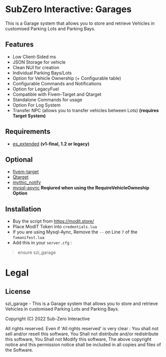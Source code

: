 # SubZero Interactive: Garages
This is a Garage system that allows you to store and retrieve Vehicles in customised Parking Lots and Parking Bays.

## Features

- Low Client-Sided ms
- JSON Storage for vehicle
- Clean NUI for creation
- Individual Parking Bays/Lots
- Option for Vehicle Ownership (+ Configurable table)
- Configurable Commands and Notifications
- Option for LegacyFuel
- Compatible with Fivem-Target and Qtarget
- Standalone Commands for usage
- Option For Log System
- Transfer NPC (allows you to transfer vehicles between Lots) **(requires Target System)**

## Requirements
- [es_extended](https://github.com/esx-framework/es_extended/tree/legacy) **(v1-final, 1.2 or legacy)**

## Optional
- [fivem-target](https://github.com/meta-hub/fivem-target) 
- [Qtarget](https://github.com/overextended/qtarget)
- [mythic_notify](https://github.com/JayMontana36/mythic_notify)
- [mysql-async](https://github.com/brouznouf/fivem-mysql-async) **Reqiured when using the RequireVehicleOwneship Option**

## Installation
- Buy the script from https://modit.store/
- Place ModIT Token into `credentials.lua`
- If you are using Mysql-Aync, Remove the `--` on Line `7` of the `fxmanifest.lua`
- Add this in your `server.cfg` :
> ensure szi_garage

# Legal
## License
szi_garage - This is a Garage system that allows you to store and retrieve Vehicles in customised Parking Lots and Parking Bays.

Copyright (C) 2022 Sub-Zero Interactive 

All rights reserved.
Even if 'All rights reserved' is very clear :
  You shall not sell and/or resell this software,
  You Shall not distribute and/or redistribute this software,
	You Shall not Modify this software,
  The above copyright notice and this permission notice shall be included in all copies and files of the Software.

